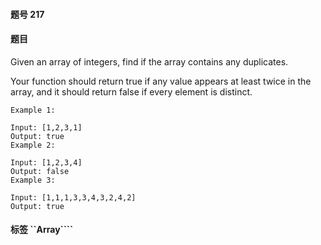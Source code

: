 #### 题号 217

#### 题目

Given an array of integers, find if the array contains any duplicates.

Your function should return true if any value appears at least twice in the array, and it should return false if every element is distinct.

    Example 1:

    Input: [1,2,3,1]
    Output: true
    Example 2:

    Input: [1,2,3,4]
    Output: false
    Example 3:

    Input: [1,1,1,3,3,4,3,2,4,2]
    Output: true

#### 标签 ``Array````
